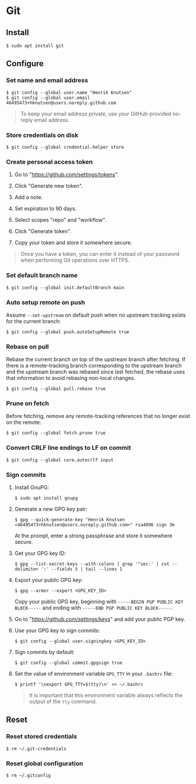 # Git

## Install

```
$ sudo apt install git
```

## Configure

### Set name and email address

```
$ git config --global user.name "Henrik Knutsen"
$ git config --global user.email 46495473+hknutsen@users.noreply.github.com
```

> To keep your email address private, use your GitHub-provided no-reply email address.

### Store credentials on disk

```
$ git config --global credential.helper store
```

### Create personal access token

1. Go to "https://github.com/settings/tokens".

1. Click "Generate new token".

1. Add a note.

1. Set expiration to 90 days.

1. Select scopes "repo" and "workflow".

1. Click "Generate token".

1. Copy your token and store it somewhere secure.

> Once you have a token, you can enter it instead of your password when performing Git operations over HTTPS.

### Set default branch name

```
$ git config --global init.defaultBranch main
```

### Auto setup remote on push

Assume `--set-upstream` on default push when no upstream tracking exists for the current branch:

```
$ git config --global push.autoSetupRemote true
```

### Rebase on pull

Rebase the current branch on top of the upstream branch after fetching. If there is a remote-tracking branch corresponding to the upstream branch and the upstream branch was rebased since last fetched, the rebase uses that information to avoid rebasing non-local changes.

```
$ git config --global pull.rebase true
```

### Prune on fetch

Before fetching, remove any remote-tracking references that no longer exist on the remote:

```
$ git config --global fetch.prune true
```

### Convert CRLF line endings to LF on commit

```
$ git config --global core.autocrlf input
```

### Sign commits

1. Install GnuPG:

    ```
    $ sudo apt install gnupg
    ```

1. Generate a new GPG key pair:

    ```
    $ gpg --quick-generate-key "Henrik Knutsen <46495473+hknutsen@users.noreply.github.com>" rsa4096 sign 3m
    ```

    At the prompt, enter a strong passphrase and store it somewhere secure.

1. Get your GPG key ID:

    ```
    $ gpg --list-secret-keys --with-colons | grep '^sec:' | cut --delimiter ':' --fields 5 | tail --lines 1
    ```

1. Export your public GPG key:

    ```
    $ gpg --armor --export <GPG_KEY_ID>
    ```

    Copy your public GPG key, beginning with `-----BEGIN PGP PUBLIC KEY BLOCK-----` and ending with `-----END PGP PUBLIC KEY BLOCK-----`.

1. Go to "https://github.com/settings/keys" and add your public PGP key.

1. Use your GPG key to sign commits:

    ```
    $ git config --global user.signingkey <GPG_KEY_ID>
    ```

1. Sign commits by default:

    ```
    $ git config --global commit.gpgsign true
    ```

1. Set the value of environment variable `GPG_TTY` in your `.bashrc` file:

    ```
    $ printf '\nexport GPG_TTY=$(tty)\n' >> ~/.bashrc
    ```

    > It is important that this environment variable always reflects the output of the `tty` command.

## Reset

### Reset stored credentials

```
$ rm ~/.git-credentials
```

### Reset global configuration

```
$ rm ~/.gitconfig
```
